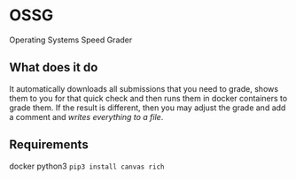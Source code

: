 # OSSG
Operating Systems Speed Grader

## What does it do

It automatically downloads all submissions that you need to grade, shows them to you for that quick check and then runs them in docker containers to grade them. 
If the result is different, then you may adjust the grade and add a comment and *writes everything to a file*.

## Requirements 
docker 
python3
``pip3 install canvas rich``
